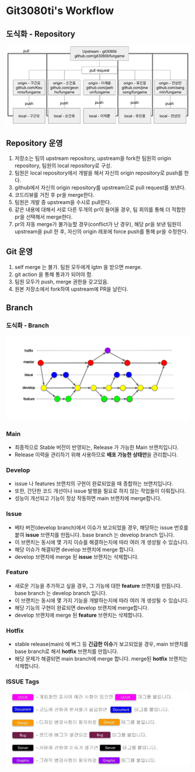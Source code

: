 # Git3080ti's Workflow

## 도식화 - Repository

![repository_structure](./image/repository_structure.png)

## Repository 운영

1. 저장소는 팀의 upstream repository, upstream을 fork한 팀원의 origin repository, 팀원의 local repository로 구성.
2. 팀원은 local repository에서 개발을 해서 자신의 origin repository로 push를 한다.
3. github에서 자신의 origin repository를 upstream으로 pull request를 보낸다.
4. 코드리뷰를 거친 후 pr을 merge한다.
5. 팀원은 개발 중 upstream을 수시로 pull한다.
6. 같은 내용에 대해서 서로 다른 두개의 pr이 들어올 경우, 팀 회의를 통해 더 적합한 pr을 선택해서 merge한다.
7. pr의 자동 merge가 불가능할 경우(conflict가 난 경우), 해당 pr을 보낸 팀원이 upstream을 pull 한 후, 자신의 origin 레포에 force push를 통해 pr을 수정한다.

## Git 운영

1. self merge 는 불가. 팀원 모두에게 lgtm 을 받으면 merge.
2. git action 을 통해 통과가 되어야 함.
3. 팀원 모두가 push, merge 권한을 갖고있음.
4. 원본 저장소에서 fork하여 upstream에 PR을 날린다.

## Branch

### 도식화 - Branch 

![branch_structure](./image/branch_structure.png)

### Main

- 최종적으로 Stable 버전이 반영되는, Release 가 가능한 Main 브랜치입니다.
- Release 이력을 관리하기 위해 사용하므로 **배포 가능한 상태만**을 관리합니다.

### Develop

- issue 나 features 브랜치의 구현이 완료되었을 때 종합하는 브랜치입니다.
- 또한, 간단한 코드 개선이나 issue 발행을 필요로 하지 않는 작업들이 이뤄집니다.
- 성능이 개선되고 기능이 정상 작동하면 main 브랜치에 merge합니다.

### Issue

- 베타 버전(develop branch)에서 이슈가 보고되었을 경우, 해당하는 issue 번호를 붙여 **issue** 브랜치를 만듭니다. base branch 는 develop branch 입니다.
- 이 브랜치는 동시에 몇 가지 이슈를 해결하는지에 따라 여러 개 생성될 수 있습니다.
- 해당 이슈가 해결되면 develop 브랜치에 merge 합니다.
- develop 브랜치에 merge 된 **issue** 브랜치는 삭제합니다.

### Feature

- 새로운 기능을 추가하고 싶을 경우, 그 기능에 대한 **feature** 브랜치를 만듭니다. base branch 는 develop branch 입니다.
- 이 브랜치는 동시에 몇 가지 기능을 개발하는지에 따라 여러 개 생성될 수 있습니다.
- 해당 기능의 구현이 완료되면 develop 브랜치에 merge합니다.
- develop 브랜치에 merge 된 **feature** 브랜치는 삭제합니다.

### Hotfix

- stable release(main) 에 버그 등 **긴급한 이슈**가 보고되었을 경우, main 브랜치를 base branch로 해서 **hotfix** 브랜치를 만듭니다.
- 해당 문제가 해결되면 main branch에 merge 합니다.
  merge된 **hotfix** 브랜치는 삭제합니다.

### ISSUE Tags

![repository_structure](./image/issue_tags.jpg)
